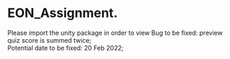 # EON_Assignment. 


Please import the unity package in order to view
Bug to be fixed: preview quiz score is summed twice;  
Potential date to be fixed: 20 Feb 2022;
